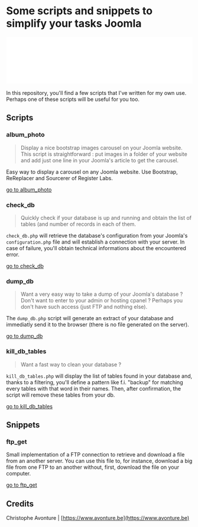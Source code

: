 # Some scripts and snippets to simplify your tasks Joomla

![Banner](./banner.svg)

In this repository, you'll find a few scripts that I've written for my own use. Perhaps one of these scripts will be useful for you too.

## Scripts

### album_photo

> Display a nice bootstrap images carousel on your Joomla website. This script is straightforward : put images in a folder of your website and add just one line in your Joomla's article to get the carousel.

Easy way to display a carousel on any Joomla website. Use Bootstrap, ReReplacer and Sourcerer of Register Labs.

[go to album_photo](https://github.com/cavo789/joomla_free/tree/master/src/album_photo)

### check_db

> Quickly check if your database is up and running and obtain the list of tables (and number of records in each of them.

`check_db.php` will retrieve the database's configuration from your Joomla's `configuration.php` file and will establish a connection with your server. In case of failure, you'll obtain technical informations about the encountered error.

[go to check_db](https://github.com/cavo789/joomla_free/tree/master/src/check_db)

### dump_db

> Want a very easy way to take a dump of your Joomla's database ? Don't want to enter to your admin or hosting cpanel ? Perhaps you don't have such access (just FTP and nothing else).

The `dump_db.php` script will generate an extract of your database and immediatly send it to the browser (there is no file generated on the server).

[go to dump_db](https://github.com/cavo789/joomla_free/tree/master/src/dump_db)

### kill_db_tables

> Want a fast way to clean your database ?

`kill_db_tables.php` will display the list of tables found in your database and, thanks to a filtering, you'll define a pattern like f.i. "backup" for matching every tables with that word in their names. Then, after confirmation, the script will remove these tables from your db.

[go to kill_db_tables](https://github.com/cavo789/joomla_free/tree/master/src/kill_db_tables)

## Snippets

### ftp_get

Small implementation of a FTP connection to retrieve and download a file from an another server. You can use this file to, for instance, download a big file from one FTP to an another without, first, download the file on your computer.

[go to ftp_get](https://github.com/cavo789/joomla_free/tree/master/src/ftp_get)

## Credits

Christophe Avonture | [https://www.avonture.be](https://www.avonture.be)
